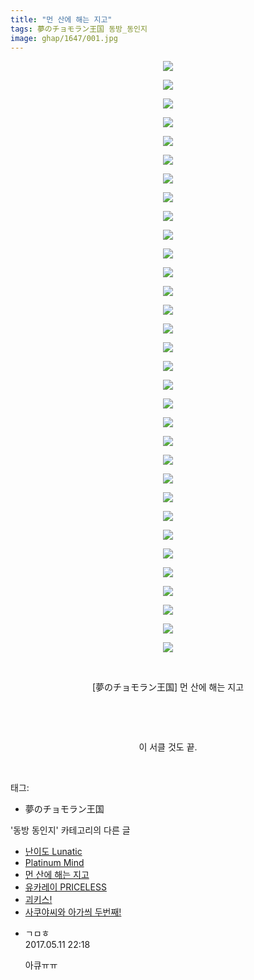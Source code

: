 ```yaml
---
title: "먼 산에 해는 지고"
tags: 夢のチョモラン王国 동방_동인지
image: ghap/1647/001.jpg
---
```

<div class="article">
<p style="text-align: center; clear: none; float: none;"><img src="{{ site.nasurl }}/ghap/1647/001.jpg"/></p>
<p style="text-align: center; clear: none; float: none;"><img src="{{ site.nasurl }}/ghap/1647/002.jpg"/></p>
<p style="text-align: center; clear: none; float: none;"><img src="{{ site.nasurl }}/ghap/1647/003.jpg"/></p>
<p style="text-align: center; clear: none; float: none;"><img src="{{ site.nasurl }}/ghap/1647/004.jpg"/></p>
<p style="text-align: center; clear: none; float: none;"><img src="{{ site.nasurl }}/ghap/1647/005.jpg"/></p>
<p style="text-align: center; clear: none; float: none;"><img src="{{ site.nasurl }}/ghap/1647/006.jpg"/></p>
<p style="text-align: center; clear: none; float: none;"><img src="{{ site.nasurl }}/ghap/1647/007.jpg"/></p>
<p style="text-align: center; clear: none; float: none;"><img src="{{ site.nasurl }}/ghap/1647/008.jpg"/></p>
<p style="text-align: center; clear: none; float: none;"><img src="{{ site.nasurl }}/ghap/1647/009.jpg"/></p>
<p style="text-align: center; clear: none; float: none;"><img src="{{ site.nasurl }}/ghap/1647/010.jpg"/></p>
<p style="text-align: center; clear: none; float: none;"><img src="{{ site.nasurl }}/ghap/1647/011.jpg"/></p>
<p style="text-align: center; clear: none; float: none;"><img src="{{ site.nasurl }}/ghap/1647/012.jpg"/></p>
<p style="text-align: center; clear: none; float: none;"><img src="{{ site.nasurl }}/ghap/1647/013.jpg"/></p>
<p style="text-align: center; clear: none; float: none;"><img src="{{ site.nasurl }}/ghap/1647/014.jpg"/></p>
<p style="text-align: center; clear: none; float: none;"><img src="{{ site.nasurl }}/ghap/1647/015.jpg"/></p>
<p style="text-align: center; clear: none; float: none;"><img src="{{ site.nasurl }}/ghap/1647/016.jpg"/></p>
<p style="text-align: center; clear: none; float: none;"><img src="{{ site.nasurl }}/ghap/1647/017.jpg"/></p>
<p style="text-align: center; clear: none; float: none;"><img src="{{ site.nasurl }}/ghap/1647/018.jpg"/></p>
<p style="text-align: center; clear: none; float: none;"><img src="{{ site.nasurl }}/ghap/1647/019.jpg"/></p>
<p style="text-align: center; clear: none; float: none;"><img src="{{ site.nasurl }}/ghap/1647/020.jpg"/></p>
<p style="text-align: center; clear: none; float: none;"><img src="{{ site.nasurl }}/ghap/1647/021.jpg"/></p>
<p style="text-align: center; clear: none; float: none;"><img src="{{ site.nasurl }}/ghap/1647/022.jpg"/></p>
<p style="text-align: center; clear: none; float: none;"><img src="{{ site.nasurl }}/ghap/1647/023.jpg"/></p>
<p style="text-align: center; clear: none; float: none;"><img src="{{ site.nasurl }}/ghap/1647/024.jpg"/></p>
<p style="text-align: center; clear: none; float: none;"><img src="{{ site.nasurl }}/ghap/1647/025.jpg"/></p>
<p style="text-align: center; clear: none; float: none;"><img src="{{ site.nasurl }}/ghap/1647/026.jpg"/></p>
<p style="text-align: center; clear: none; float: none;"><img src="{{ site.nasurl }}/ghap/1647/027.jpg"/></p>
<p style="text-align: center; clear: none; float: none;"><img src="{{ site.nasurl }}/ghap/1647/028.jpg"/></p>
<p style="text-align: center; clear: none; float: none;"><img src="{{ site.nasurl }}/ghap/1647/029.jpg"/></p>
<p style="text-align: center; clear: none; float: none;"><img src="{{ site.nasurl }}/ghap/1647/030.jpg"/></p>
<p style="text-align: center; clear: none; float: none;"><img src="{{ site.nasurl }}/ghap/1647/031.jpg"/></p>
<p style="text-align: center; clear: none; float: none;"><img src="{{ site.nasurl }}/ghap/1647/032.jpg"/></p>
<p style="text-align: center; clear: none; float: none;"><br/></p>
<p style="text-align: center; clear: none; float: none;">[夢のチョモラン王国] 먼 산에 해는 지고</p>
<p style="text-align: center; clear: none; float: none;"><br/></p>
<p style="text-align: center; clear: none; float: none;"><br/></p>
<p style="text-align: center; clear: none; float: none;">이 서클 것도 끝.</p>
<p><br/></p>
</div><div class="tagTrail">
<p>태그: </p>
<ul>
<li>夢のチョモラン王国</li>
</ul>
</div><div class="another">
<p>'동방 동인지' 카테고리의 다른 글</p>
<ul>
<li><a href="/2016-08-17-ghap_1650">난이도 Lunatic</a></li>
<li><a href="/2016-08-17-ghap_1648">Platinum Mind</a></li>
<li><a href="/2016-08-17-ghap_1647">먼 산에 해는 지고</a></li>
<li><a href="/2016-08-17-ghap_1642">유카레이 PRICELESS</a></li>
<li><a href="/2016-08-17-ghap_1641">괴키스!</a></li>
<li><a href="/2016-08-17-ghap_1640">사쿠야씨와 아가씌 두번째!</a></li>
</ul>
</div><div class="cb_module cb_fluid">
<div class="cb_wrt cb_profile">
<div class="comment">
<ul>
<li class="cb_thumb_off" id="comment14986697">
<div class="cb_comment_area">
<div class="cb_info_area">
<div class="cb_section">
<span class="cb_nick_name">ㄱㅁㅎ</span>
</div>
<div class="cb_section">
<span class="cb_date">2017.05.11 22:18 </span>
</div>
</div>
<div class="cb_dsc_comment">
<p class="cb_dsc">
											아큐ㅠㅠ
										</p>
</div>
</div></li>
</ul>
</div>
</div><!-- commentList close -->
</div>
<br/>
<p id="refer"></p>
<br/>
